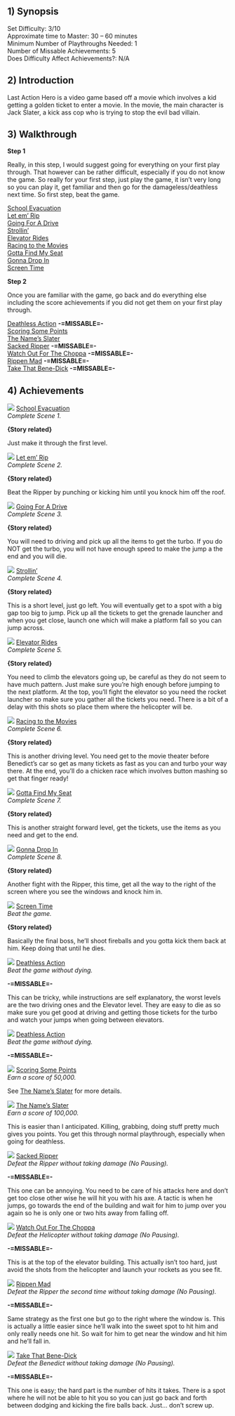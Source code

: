 ## 1) Synopsis

Set Difficulty: 3/10  
Approximate time to Master: 30 – 60 minutes  
Minimum Number of Playthroughs Needed: 1  
Number of Missable Achievements: 5  
Does Difficulty Affect Achievements?: N/A

## 2) Introduction

Last Action Hero is a video game based off a movie which involves a kid getting a golden ticket to enter a movie. In the movie, the main character is Jack Slater, a kick ass cop who is trying to stop the evil bad villain.

## 3) Walkthrough

**Step 1**

Really, in this step, I would suggest going for everything on your first play through. That however can be rather difficult, especially if you do not know the game. So really for your first step, just play the game, it isn’t very long so you can play it, get familiar and then go for the damageless/deathless next time. So first step, beat the game. 

[School Evacuation]( https://retroachievements.org/achievement/95081)   
[Let em’ Rip]( http://retroachievements.org/achievement/95082)   
[Going For A Drive](http://retroachievements.org/achievement/95083)   
[Strollin’](http://retroachievements.org/achievement/95084)   
[Elevator Rides](http://retroachievements.org/achievement/95085)   
[Racing to the Movies](http://retroachievements.org/achievement/95086)   
[Gotta Find My Seat](http://retroachievements.org/achievement/95087)   
[Gonna Drop In](http://retroachievements.org/achievement/95088)   
[Screen Time](http://retroachievements.org/achievement/95089)   

**Step 2**

Once you are familiar with the game, go back and do everything else including the score achievements if you did not get them on your first play through.

[Deathless Action](http://retroachievements.org/achievement/95090)   **-=MISSABLE=-**   
[Scoring Some Points](http://retroachievements.org/achievement/95091)   
[The Name’s Slater](http://retroachievements.org/achievement/95092)   
[Sacked Ripper](http://retroachievements.org/achievement/95093)   **-=MISSABLE=-**   
[Watch Out For The Choppa](http://retroachievements.org/achievement/95094)   **-=MISSABLE=-**   
[Rippen Mad](http://retroachievements.org/achievement/95095)   **-=MISSABLE=-**   
[Take That Bene-Dick](http://retroachievements.org/achievement/95096)   **-=MISSABLE=-**  

## 4) Achievements

![](http://s3-eu-west-1.amazonaws.com/i.retroachievements.org/Badge/104714.png) [School Evacuation]( https://retroachievements.org/achievement/95081)   
_Complete Scene 1._

**{Story related}**

Just make it through the first level.

![](http://s3-eu-west-1.amazonaws.com/i.retroachievements.org/Badge/104715.png) [Let em’ Rip]( http://retroachievements.org/achievement/95082)   
_Complete Scene 2._

**{Story related}**

Beat the Ripper by punching or kicking him until you knock him off the roof.

![](http://s3-eu-west-1.amazonaws.com/i.retroachievements.org/Badge/104716.png) [Going For A Drive](http://retroachievements.org/achievement/95083)   
_Complete Scene 3._

**{Story related}**

You will need to driving and pick up all the items to get the turbo. If you do NOT get the turbo, you will not have enough speed to make the jump a the end and you will die.

![](http://s3-eu-west-1.amazonaws.com/i.retroachievements.org/Badge/104725.png) [Strollin’](http://retroachievements.org/achievement/95084)   
_Complete Scene 4._

**{Story related}**

This is a short level, just go left. You will eventually get to a spot with a big gap too big to jump. Pick up all the tickets to get the grenade launcher and when you get close, launch one which will make a platform fall so you can jump across.

![](http://s3-eu-west-1.amazonaws.com/i.retroachievements.org/Badge/104726.png) [Elevator Rides](http://retroachievements.org/achievement/95085)   
_Complete Scene 5._

**{Story related}**

You need to climb the elevators going up, be careful as they do not seem to have much pattern. Just make sure you’re high enough before jumping to the next platform. At the top, you’ll fight the elevator so you need the rocket launcher so make sure you gather all the tickets you need. There is a bit of a delay with this shots so place them where the helicopter will be.

![](http://s3-eu-west-1.amazonaws.com/i.retroachievements.org/Badge/104727.png) [Racing to the Movies](http://retroachievements.org/achievement/95086)   
_Complete Scene 6._

**{Story related}**

This is another driving level. You need get to the movie theater before Benedict’s car so get as many tickets as fast as you can and turbo your way there. At the end, you’ll do a chicken race which involves button mashing so get that finger ready!

![](http://s3-eu-west-1.amazonaws.com/i.retroachievements.org/Badge/104729.png) [Gotta Find My Seat](http://retroachievements.org/achievement/95087)   
_Complete Scene 7._

**{Story related}**

This is another straight forward level, get the tickets, use the items as you need and get to the end.

![](http://s3-eu-west-1.amazonaws.com/i.retroachievements.org/Badge/104730.png) [Gonna Drop In](http://retroachievements.org/achievement/95088)   
_Complete Scene 8._

**{Story related}**

Another fight with the Ripper, this time, get all the way to the right of the screen where you see the windows and knock him in.

![](http://s3-eu-west-1.amazonaws.com/i.retroachievements.org/Badge/104731.png) [Screen Time](http://retroachievements.org/achievement/95089)   
_Beat the game._

**{Story related}**

Basically the final boss, he’ll shoot fireballs and you gotta kick them back at him. Keep doing that until he dies.

![](http://s3-eu-west-1.amazonaws.com/i.retroachievements.org/Badge/104816.png) [Deathless Action](http://retroachievements.org/achievement/95090)   
_Beat the game without dying._

**-=MISSABLE=-**

This can be tricky, while instructions are self explanatory, the worst levels are the two driving ones and the Elevator level. They are easy to die as so make sure you get good at driving and getting those tickets for the turbo and watch your jumps when going between elevators.

![](http://s3-eu-west-1.amazonaws.com/i.retroachievements.org/Badge/104816.png) [Deathless Action](http://retroachievements.org/achievement/95090)   
_Beat the game without dying._

**-=MISSABLE=-**

![](http://s3-eu-west-1.amazonaws.com/i.retroachievements.org/Badge/104814.png) [Scoring Some Points](http://retroachievements.org/achievement/95091)   
_Earn a score of 50,000._

See [The Name’s Slater](http://retroachievements.org/achievement/95092)  for more details.

![](http://s3-eu-west-1.amazonaws.com/i.retroachievements.org/Badge/104815.png) [The Name’s Slater](http://retroachievements.org/achievement/95092)  
_Earn a score of 100,000._

This is easier than I anticipated. Killing, grabbing, doing stuff pretty much gives you points. You get this through normal playthrough, especially when going for deathless.

![](http://s3-eu-west-1.amazonaws.com/i.retroachievements.org/Badge/104817.png) [Sacked Ripper](http://retroachievements.org/achievement/95093)   
_Defeat the Ripper without taking damage (No Pausing)._

**-=MISSABLE=-**

This one can be annoying. You need to be care of his attacks here and don’t get too close other wise he will hit you with his axe. A tactic is when he jumps, go towards the end of the building and wait for him to jump over you again so he is only one or two hits away from falling off. 

![](http://s3-eu-west-1.amazonaws.com/i.retroachievements.org/Badge/104813.png) [Watch Out For The Choppa](http://retroachievements.org/achievement/95094)           
_Defeat the Helicopter without taking damage (No Pausing)._

**-=MISSABLE=-**

This is at the top of the elevator building. This actually isn’t too hard, just avoid the shots from the helicopter and launch your rockets as you see fit.

![](http://s3-eu-west-1.amazonaws.com/i.retroachievements.org/Badge/104811.png) [Rippen Mad](http://retroachievements.org/achievement/95095)   
_Defeat the Ripper the second time without taking damage (No Pausing)._

**-=MISSABLE=-**

Same strategy as the first one but go to the right where the window is. This is actually a little easier since he’ll walk into the sweet spot to hit him and only really needs one hit. So wait for him to get near the window and hit him and he’ll fall in.

![](http://s3-eu-west-1.amazonaws.com/i.retroachievements.org/Badge/104812.png) [Take That Bene-Dick](http://retroachievements.org/achievement/95096)  
_Defeat the Benedict without taking damage (No Pausing)._

**-=MISSABLE=-**

This one is easy; the hard part is the number of hits it takes. There is a spot where he will not be able to hit you so you can just go back and forth between dodging and kicking the fire balls back. Just… don’t screw up.
